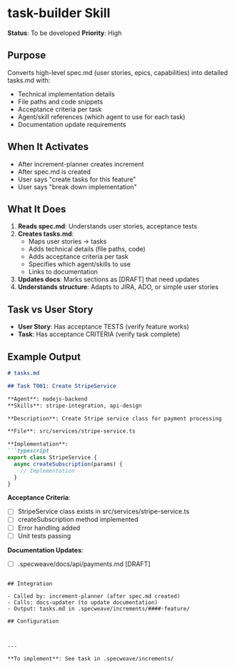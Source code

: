 # task-builder Skill

**Status**: To be developed
**Priority**: High

## Purpose

Converts high-level spec.md (user stories, epics, capabilities) into detailed tasks.md with:
- Technical implementation details
- File paths and code snippets
- Acceptance criteria per task
- Agent/skill references (which agent to use for each task)
- Documentation update requirements

## When It Activates

- After increment-planner creates increment
- After spec.md is created
- User says "create tasks for this feature"
- User says "break down implementation"

## What It Does

1. **Reads spec.md**: Understands user stories, acceptance tests
2. **Creates tasks.md**:
   - Maps user stories → tasks
   - Adds technical details (file paths, code)
   - Adds acceptance criteria per task
   - Specifies which agent/skills to use
   - Links to documentation
3. **Updates docs**: Marks sections as [DRAFT] that need updates
4. **Understands structure**: Adapts to JIRA, ADO, or simple user stories

## Task vs User Story

- **User Story**: Has acceptance TESTS (verify feature works)
- **Task**: Has acceptance CRITERIA (verify task complete)

## Example Output

```markdown
# tasks.md

## Task T001: Create StripeService

**Agent**: nodejs-backend
**Skills**: stripe-integration, api-design

**Description**: Create Stripe service class for payment processing

**File**: src/services/stripe-service.ts

**Implementation**:
```typescript
export class StripeService {
  async createSubscription(params) {
    // Implementation
  }
}
```

**Acceptance Criteria**:
- [ ] StripeService class exists in src/services/stripe-service.ts
- [ ] createSubscription method implemented
- [ ] Error handling added
- [ ] Unit tests passing

**Documentation Updates**:
- [ ] .specweave/docs/api/payments.md [DRAFT]
```

## Integration

- Called by: increment-planner (after spec.md created)
- Calls: docs-updater (to update documentation)
- Output: tasks.md in .specweave/increments/####-feature/

## Configuration



---

**To implement**: See task in .specweave/increments/
